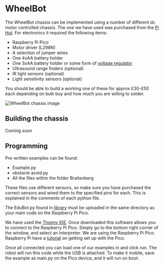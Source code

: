 # WheelBot
The WheelBot chassis can be implemented using a number of different dc motor controlled chassis. The one we have used was purchased from the [Pi Hut](https://thepihut.com/products/adafruit-mini-3-layer-round-robot-chassis-kit-2wd-with-dc-motors). For electronics it required the following items:
- Raspberry Pi Pico
- Motor driver (L298N)
- A selection of jumper wires
- One 4xAA battery holder
- One 3xAA battery holder or some form of [voltage regulator](https://thepihut.com/products/dc-dc-automatic-step-up-down-power-module-2-5-15v-to-3-3v-600ma)
- Ultrasound range finders (optional)
- IR light sensors (optional)
- Light sensitivity sensors (optional)

You should be able to build a working one of these for approx £30-£50 each depending on bulk buy and how much you are willing to solder.  


![WheelBot chassis image](https://raw.githubusercontent.com/shepai/OpenEduBot/main/Assets/wheelBot.jpg)


## Building the chassis
Coming soon

## Programming
Pre-written examples can be found:
- Example.py
- obstacle avoid.py
- All the files within the folder Braitenberg

These files use different sensors, so make sure you have purchased the correct sensors and wired them to the specified pins for each. This is explained in the comments of each python file.

The EduBot.py found in [library](https://github.com/shepai/OpenEduBot/Library) must be uploaded in the same directory as your main code on the Raspberry Pi Pico.

We have used the [Thonny IDE](https://thonny.org/). Once downloaded this software allows you to connect to the Raspberry Pi Pico. Simply go to the bottom right corner of the window, and select an interpreter. We are using the Raspberry Pi Pico. Raspberry Pi have a [tutorial](https://projects.raspberrypi.org/en/projects/getting-started-with-the-pico) on getting set up with the Pico.

Once all connected you can load one of our examples in and click run. The robot will run this code while the USB is attached. To make it mobile, save the example as main.py on the Pico device, and it will run on boot. 
